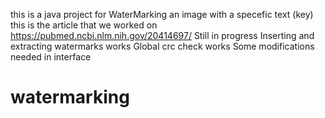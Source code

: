 this is a java project for WaterMarking an image with a specefic text (key)
this is the article that we worked on https://pubmed.ncbi.nlm.nih.gov/20414697/
Still in progress
Inserting and extracting watermarks works 
Global crc check works 
Some modifications needed in interface

# watermarking
